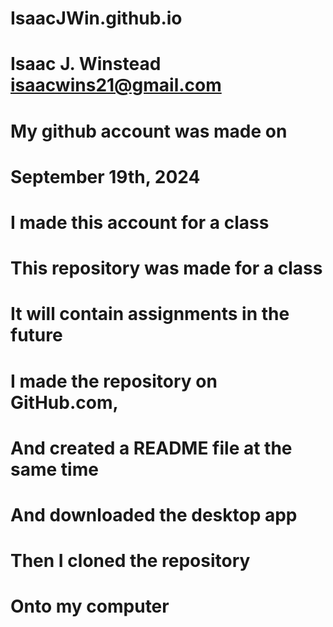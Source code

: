 # IsaacJWin.github.io
# Isaac J. Winstead isaacwins21@gmail.com
# My github account was made on 
# September 19th, 2024
# I made this account for a class
# This repository was made for a class
# It will contain assignments in the future
# I made the repository on GitHub.com,
# And created a README file at the same time
# And downloaded the desktop app
# Then I cloned the repository
# Onto my computer